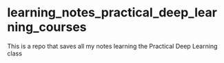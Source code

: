 # learning_notes_practical_deep_learning_courses
This is a repo that saves all my notes learning the Practical Deep Learning class
